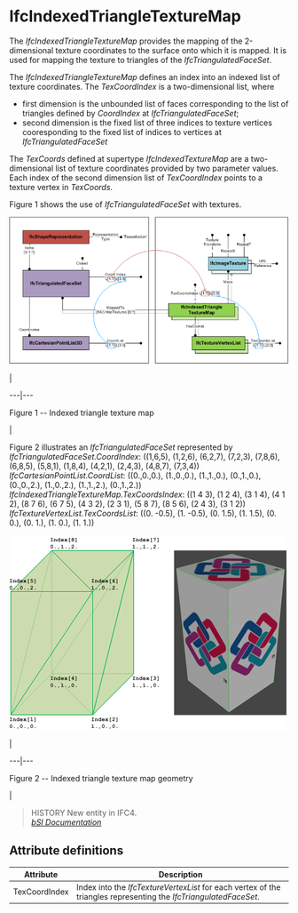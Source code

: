 IfcIndexedTriangleTextureMap
============================
The _IfcIndexedTriangleTextureMap_ provides the mapping of the 2-dimensional
texture coordinates to the surface onto which it is mapped. It is used for
mapping the texture to triangles of the _IfcTriangulatedFaceSet_.  
  
The _IfcIndexedTriangleTextureMap_ defines an index into an indexed list of
texture coordinates. The _TexCoordIndex_ is a two-dimensional list, where  
  
* first dimension is the unbounded list of faces corresponding to the list of triangles defined by _CoordIndex_ at _IfcTriangulatedFaceSet_;   
* second dimension is the fixed list of three indices to texture vertices cooresponding to the fixed list of indices to vertices at _IfcTriangulatedFaceSet_   
  
The _TexCoords_ defined at supertype _IfcIndexedTextureMap_ are a two-
dimensional list of texture coordinates provided by two parameter values. Each
index of the second dimension list of _TexCoordIndex_ points to a texture
vertex in _TexCoords_.  
  
Figure 1 shows the use of _IfcTriangulatedFaceSet_ with textures.  
  
  
  
  
![IfcIndexedTriangleTextureMap_01](../figures/ifcindexedtriangletexturemap_01.png)  
  
|  
  
  
  
---|---  
  
  
  

Figure 1 -- Indexed triangle texture map  

  
  
|  
  
  
  
  
  
  
Figure 2 illustrates an _IfcTriangulatedFaceSet_ represented by  
_IfcTriangulatedFaceSet.CoordIndex_: ((1,6,5), (1,2,6), (6,2,7), (7,2,3),
(7,8,6), (6,8,5), (5,8,1), (1,8,4), (4,2,1), (2,4,3), (4,8,7), (7,3,4))  
_IfcCartesianPointList.CoordList_: ((0.,0.,0.), (1.,0.,0.), (1.,1.,0.),
(0.,1.,0.), (0.,0.,2.), (1.,0.,2.), (1.,1.,2.), (0.,1.,2.))  
_IfcIndexedTriangleTextureMap.TexCoordsIndex_: ((1 4 3), (1 2 4), (3 1 4), (4
1 2), (8 7 6), (6 7 5), (4 3 2), (2 3 1), (5 8 7), (8 5 6), (2 4 3), (3 1 2))  
_IfcTextureVertexList.TexCoordsList_: ((0. -0.5), (1. -0.5), (0. 1.5), (1.
1.5), (0. 0.), (0. 1.), (1. 0.), (1. 1.))  
  
  
  
  
![IfcIndexedTriangleTextureMap_example-01](../figures/ifcindexedtriangletexturemap_example-01.png)  
  
|  
  
  
  
---|---  
  
  
  

Figure 2 -- Indexed triangle texture map geometry  

  
  
|  
  
  
  
  
  
  
> HISTORY  New entity in IFC4.  
[ _bSI
Documentation_](https://standards.buildingsmart.org/IFC/DEV/IFC4_2/FINAL/HTML/schema/ifcpresentationappearanceresource/lexical/ifcindexedtriangletexturemap.htm)


Attribute definitions
---------------------
| Attribute     | Description                                                                                                       |
|---------------|-------------------------------------------------------------------------------------------------------------------|
| TexCoordIndex | Index into the _IfcTextureVertexList_ for each vertex of the triangles representing the _IfcTriangulatedFaceSet_. |

